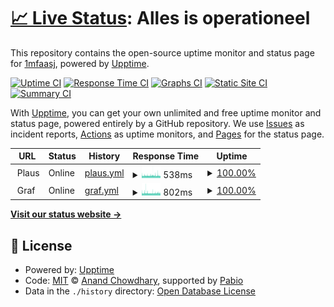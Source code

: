 # [📈 Live Status](https://uppie.d4bbe.com): <!--live status--> **Alles is operationeel**

This repository contains the open-source uptime monitor and status page for [1mfaasj](https://uppie.d4bbe.com), powered by [Upptime](https://github.com/upptime/upptime).

[![Uptime CI](https://github.com/1mfaasj/uppie/workflows/Uptime%20CI/badge.svg)](https://github.com/1mfaasj/uppie/actions?query=workflow%3A%22Uptime+CI%22)
[![Response Time CI](https://github.com/1mfaasj/uppie/workflows/Response%20Time%20CI/badge.svg)](https://github.com/1mfaasj/uppie/actions?query=workflow%3A%22Response+Time+CI%22)
[![Graphs CI](https://github.com/1mfaasj/uppie/workflows/Graphs%20CI/badge.svg)](https://github.com/1mfaasj/uppie/actions?query=workflow%3A%22Graphs+CI%22)
[![Static Site CI](https://github.com/1mfaasj/uppie/workflows/Static%20Site%20CI/badge.svg)](https://github.com/1mfaasj/uppie/actions?query=workflow%3A%22Static+Site+CI%22)
[![Summary CI](https://github.com/1mfaasj/uppie/workflows/Summary%20CI/badge.svg)](https://github.com/1mfaasj/uppie/actions?query=workflow%3A%22Summary+CI%22)

With [Upptime](https://upptime.js.org), you can get your own unlimited and free uptime monitor and status page, powered entirely by a GitHub repository. We use [Issues](https://github.com/1mfaasj/uppie/issues) as incident reports, [Actions](https://github.com/1mfaasj/uppie/actions) as uptime monitors, and [Pages](https://uppie.d4bbe.com) for the status page.

<!--start: status pages-->
<!-- This summary is generated by Upptime (https://github.com/upptime/upptime) -->
<!-- Do not edit this manually, your changes will be overwritten -->
<!-- prettier-ignore -->
| URL | Status | History | Response Time | Uptime |
| --- | ------ | ------- | ------------- | ------ |
| <img alt="" src="https://icons.duckduckgo.com/ip3/null.ico" height="13"> Plaus | Online | [plaus.yml](https://github.com/1mfaasj/uppie/commits/HEAD/history/plaus.yml) | <details><summary><img alt="Response time graph" src="./graphs/plaus/response-time-week.png" height="20"> 538ms</summary><br><a href="https://uppie.d4bbe.com/history/plaus"><img alt="Response time 537" src="https://img.shields.io/endpoint?url=https%3A%2F%2Fraw.githubusercontent.com%2F1mfaasj%2Fuppie%2FHEAD%2Fapi%2Fplaus%2Fresponse-time.json"></a><br><a href="https://uppie.d4bbe.com/history/plaus"><img alt="24-hour response time 544" src="https://img.shields.io/endpoint?url=https%3A%2F%2Fraw.githubusercontent.com%2F1mfaasj%2Fuppie%2FHEAD%2Fapi%2Fplaus%2Fresponse-time-day.json"></a><br><a href="https://uppie.d4bbe.com/history/plaus"><img alt="7-day response time 538" src="https://img.shields.io/endpoint?url=https%3A%2F%2Fraw.githubusercontent.com%2F1mfaasj%2Fuppie%2FHEAD%2Fapi%2Fplaus%2Fresponse-time-week.json"></a><br><a href="https://uppie.d4bbe.com/history/plaus"><img alt="30-day response time 541" src="https://img.shields.io/endpoint?url=https%3A%2F%2Fraw.githubusercontent.com%2F1mfaasj%2Fuppie%2FHEAD%2Fapi%2Fplaus%2Fresponse-time-month.json"></a><br><a href="https://uppie.d4bbe.com/history/plaus"><img alt="1-year response time 537" src="https://img.shields.io/endpoint?url=https%3A%2F%2Fraw.githubusercontent.com%2F1mfaasj%2Fuppie%2FHEAD%2Fapi%2Fplaus%2Fresponse-time-year.json"></a></details> | <details><summary><a href="https://uppie.d4bbe.com/history/plaus">100.00%</a></summary><a href="https://uppie.d4bbe.com/history/plaus"><img alt="All-time uptime 100.00%" src="https://img.shields.io/endpoint?url=https%3A%2F%2Fraw.githubusercontent.com%2F1mfaasj%2Fuppie%2FHEAD%2Fapi%2Fplaus%2Fuptime.json"></a><br><a href="https://uppie.d4bbe.com/history/plaus"><img alt="24-hour uptime 100.00%" src="https://img.shields.io/endpoint?url=https%3A%2F%2Fraw.githubusercontent.com%2F1mfaasj%2Fuppie%2FHEAD%2Fapi%2Fplaus%2Fuptime-day.json"></a><br><a href="https://uppie.d4bbe.com/history/plaus"><img alt="7-day uptime 100.00%" src="https://img.shields.io/endpoint?url=https%3A%2F%2Fraw.githubusercontent.com%2F1mfaasj%2Fuppie%2FHEAD%2Fapi%2Fplaus%2Fuptime-week.json"></a><br><a href="https://uppie.d4bbe.com/history/plaus"><img alt="30-day uptime 100.00%" src="https://img.shields.io/endpoint?url=https%3A%2F%2Fraw.githubusercontent.com%2F1mfaasj%2Fuppie%2FHEAD%2Fapi%2Fplaus%2Fuptime-month.json"></a><br><a href="https://uppie.d4bbe.com/history/plaus"><img alt="1-year uptime 100.00%" src="https://img.shields.io/endpoint?url=https%3A%2F%2Fraw.githubusercontent.com%2F1mfaasj%2Fuppie%2FHEAD%2Fapi%2Fplaus%2Fuptime-year.json"></a></details>
| <img alt="" src="https://icons.duckduckgo.com/ip3/null.ico" height="13"> Graf | Online | [graf.yml](https://github.com/1mfaasj/uppie/commits/HEAD/history/graf.yml) | <details><summary><img alt="Response time graph" src="./graphs/graf/response-time-week.png" height="20"> 802ms</summary><br><a href="https://uppie.d4bbe.com/history/graf"><img alt="Response time 797" src="https://img.shields.io/endpoint?url=https%3A%2F%2Fraw.githubusercontent.com%2F1mfaasj%2Fuppie%2FHEAD%2Fapi%2Fgraf%2Fresponse-time.json"></a><br><a href="https://uppie.d4bbe.com/history/graf"><img alt="24-hour response time 802" src="https://img.shields.io/endpoint?url=https%3A%2F%2Fraw.githubusercontent.com%2F1mfaasj%2Fuppie%2FHEAD%2Fapi%2Fgraf%2Fresponse-time-day.json"></a><br><a href="https://uppie.d4bbe.com/history/graf"><img alt="7-day response time 802" src="https://img.shields.io/endpoint?url=https%3A%2F%2Fraw.githubusercontent.com%2F1mfaasj%2Fuppie%2FHEAD%2Fapi%2Fgraf%2Fresponse-time-week.json"></a><br><a href="https://uppie.d4bbe.com/history/graf"><img alt="30-day response time 799" src="https://img.shields.io/endpoint?url=https%3A%2F%2Fraw.githubusercontent.com%2F1mfaasj%2Fuppie%2FHEAD%2Fapi%2Fgraf%2Fresponse-time-month.json"></a><br><a href="https://uppie.d4bbe.com/history/graf"><img alt="1-year response time 797" src="https://img.shields.io/endpoint?url=https%3A%2F%2Fraw.githubusercontent.com%2F1mfaasj%2Fuppie%2FHEAD%2Fapi%2Fgraf%2Fresponse-time-year.json"></a></details> | <details><summary><a href="https://uppie.d4bbe.com/history/graf">100.00%</a></summary><a href="https://uppie.d4bbe.com/history/graf"><img alt="All-time uptime 100.00%" src="https://img.shields.io/endpoint?url=https%3A%2F%2Fraw.githubusercontent.com%2F1mfaasj%2Fuppie%2FHEAD%2Fapi%2Fgraf%2Fuptime.json"></a><br><a href="https://uppie.d4bbe.com/history/graf"><img alt="24-hour uptime 100.00%" src="https://img.shields.io/endpoint?url=https%3A%2F%2Fraw.githubusercontent.com%2F1mfaasj%2Fuppie%2FHEAD%2Fapi%2Fgraf%2Fuptime-day.json"></a><br><a href="https://uppie.d4bbe.com/history/graf"><img alt="7-day uptime 100.00%" src="https://img.shields.io/endpoint?url=https%3A%2F%2Fraw.githubusercontent.com%2F1mfaasj%2Fuppie%2FHEAD%2Fapi%2Fgraf%2Fuptime-week.json"></a><br><a href="https://uppie.d4bbe.com/history/graf"><img alt="30-day uptime 100.00%" src="https://img.shields.io/endpoint?url=https%3A%2F%2Fraw.githubusercontent.com%2F1mfaasj%2Fuppie%2FHEAD%2Fapi%2Fgraf%2Fuptime-month.json"></a><br><a href="https://uppie.d4bbe.com/history/graf"><img alt="1-year uptime 100.00%" src="https://img.shields.io/endpoint?url=https%3A%2F%2Fraw.githubusercontent.com%2F1mfaasj%2Fuppie%2FHEAD%2Fapi%2Fgraf%2Fuptime-year.json"></a></details>

<!--end: status pages-->

[**Visit our status website →**](https://uppie.d4bbe.com)

## 📄 License

- Powered by: [Upptime](https://github.com/upptime/upptime)
- Code: [MIT](./LICENSE) © [Anand Chowdhary](https://anandchowdhary.com), supported by [Pabio](https://pabio.com)
- Data in the `./history` directory: [Open Database License](https://opendatacommons.org/licenses/odbl/1-0/)
